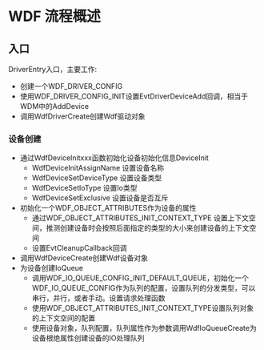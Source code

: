 # WDF 流程概述
## 入口
DriverEntry入口，主要工作:
+ 创建一个WDF_DRIVER_CONFIG
+ 使用WDF_DRIVER_CONFIG_INIT设置EvtDriverDeviceAdd回调，相当于WDM中的AddDevice
+ 调用WdfDriverCreate创建Wdf驱动对象


### 设备创建
+ 通过WdfDeviceInitxxx函数初始化设备初始化信息DeviceInit        
    + WdfDeviceInitAssignName 设置设备名称
    + WdfDeviceSetDeviceType 设置设备类型
    + WdfDeviceSetIoType 设置Io类型
    + WdfDeviceSetExclusive 设置设备是否互斥
+ 初始化一个WDF_OBJECT_ATTRIBUTES作为设备的属性     
    + 通过WDF_OBJECT_ATTRIBUTES_INIT_CONTEXT_TYPE 设置上下文空间，推测创建设备时会按照后面指定的类型的大小来创建设备的上下文空间
    + 设置EvtCleanupCallback回调
+ 调用WdfDeviceCreate创建Wdf设备对象
+ 为设备创建IoQueue
    + 调用WDF_IO_QUEUE_CONFIG_INIT_DEFAULT_QUEUE，初始化一个WDF_IO_QUEUE_CONFIG作为队列的配置，设置队列的分发类型，可以串行，并行，或者手动。设置请求处理函数
    + 使用WDF_OBJECT_ATTRIBUTES_INIT_CONTEXT_TYPE设置队列对象的上下文空间的配置
    + 使用设备对象，队列配置，队列属性作为参数调用WdfIoQueueCreate为设备根绝属性创建设备的IO处理队列